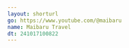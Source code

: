 ```yaml
---
layout: shorturl
go: https://www.youtube.com/@maibaru
name: Maibaru Travel
dt: 241017100822
---
```

